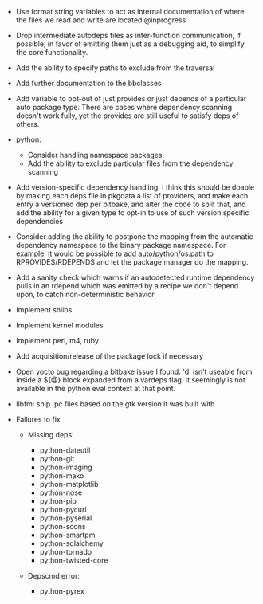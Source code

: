 - Use format string variables to act as internal documentation of where the files we read and write are located @inprogress

- Drop intermediate autodeps files as inter-function communication, if
  possible, in favor of emitting them just as a debugging aid, to simplify the core functionality.
- Add the ability to specify paths to exclude from the traversal

- Add further documentation to the bbclasses
- Add variable to opt-out of just provides or just depends of a particular
  auto package type. There are cases where dependency scanning doesn't work
  fully, yet the provides are still useful to satisfy deps of others.
- python:

    - Consider handling namespace packages
    - Add the ability to exclude particular files from the dependency scanning

- Add version-specific dependency handling.
  I think this should be doable by making each deps file in pkgdata a list
  of providers, and make each entry a versioned dep per bitbake, and alter
  the code to split that, and add the ability for a given type to opt-in to
  use of such version specific dependencies

- Consider adding the ability to postpone the mapping from the automatic
  dependency namespace to the binary package namespace. For example, it would
  be possible to add auto/python/os.path to RPROVIDES/RDEPENDS and let the
  package manager do the mapping.
- Add a sanity check which warns if an autodetected runtime dependency pulls
  in an rdepend which was emitted by a recipe we don't depend upon, to catch
  non-deterministic behavior

- Implement shlibs
- Implement kernel modules
- Implement perl, m4, ruby
- Add acquisition/release of the package lock if necessary

- Open yocto bug regarding a bitbake issue I found. 'd' isn't useable from
  inside a ${@} block expanded from a vardeps flag. It seemingly is not
  available in the python eval context at that point.
- libfm: ship .pc files based on the gtk version it was built with

- Failures to fix

   -  Missing deps:

        - python-dateutil
        - python-git
        - python-imaging
        - python-mako
        - python-matplotlib
        - python-nose
        - python-pip
        - python-pycurl
        - python-pyserial
        - python-scons
        - python-smartpm
        - python-sqlalchemy
        - python-tornado
        - python-twisted-core

    - Depscmd error:

        - python-pyrex
